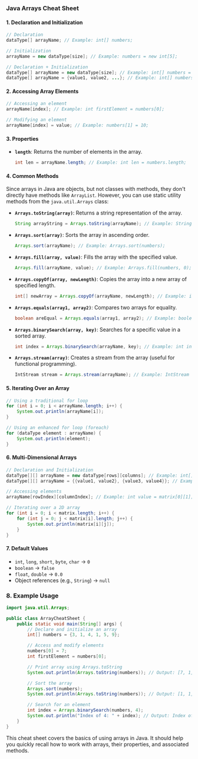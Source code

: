 ### **Java Arrays Cheat Sheet**

#### **1. Declaration and Initialization**

```java
// Declaration
dataType[] arrayName; // Example: int[] numbers;

// Initialization
arrayName = new dataType[size]; // Example: numbers = new int[5];

// Declaration + Initialization
dataType[] arrayName = new dataType[size]; // Example: int[] numbers = new int[5];
dataType[] arrayName = {value1, value2, ...}; // Example: int[] numbers = {1, 2, 3, 4, 5};
```

#### **2. Accessing Array Elements**

```java
// Accessing an element
arrayName[index]; // Example: int firstElement = numbers[0];

// Modifying an element
arrayName[index] = value; // Example: numbers[1] = 10;
```

#### **3. Properties**

- **`length`**: Returns the number of elements in the array.
  ```java
  int len = arrayName.length; // Example: int len = numbers.length;
  ```

#### **4. Common Methods**

Since arrays in Java are objects, but not classes with methods, they don't directly have methods like `ArrayList`.
However, you can use static utility methods from the `java.util.Arrays` class:

- **`Arrays.toString(array)`**: Returns a string representation of the array.
  ```java
  String arrayString = Arrays.toString(arrayName); // Example: String arrayString = Arrays.toString(numbers);
  ```

- **`Arrays.sort(array)`**: Sorts the array in ascending order.
  ```java
  Arrays.sort(arrayName); // Example: Arrays.sort(numbers);
  ```

- **`Arrays.fill(array, value)`**: Fills the array with the specified value.
  ```java
  Arrays.fill(arrayName, value); // Example: Arrays.fill(numbers, 0);
  ```

- **`Arrays.copyOf(array, newLength)`**: Copies the array into a new array of specified length.
  ```java
  int[] newArray = Arrays.copyOf(arrayName, newLength); // Example: int[] copy = Arrays.copyOf(numbers, 3);
  ```

- **`Arrays.equals(array1, array2)`**: Compares two arrays for equality.
  ```java
  boolean areEqual = Arrays.equals(array1, array2); // Example: boolean areEqual = Arrays.equals(numbers, otherNumbers);
  ```

- **`Arrays.binarySearch(array, key)`**: Searches for a specific value in a sorted array.
  ```java
  int index = Arrays.binarySearch(arrayName, key); // Example: int index = Arrays.binarySearch(numbers, 4);
  ```

- **`Arrays.stream(array)`**: Creates a stream from the array (useful for functional programming).
  ```java
  IntStream stream = Arrays.stream(arrayName); // Example: IntStream stream = Arrays.stream(numbers);
  ```

#### **5. Iterating Over an Array**

```java
// Using a traditional for loop
for (int i = 0; i < arrayName.length; i++) {
    System.out.println(arrayName[i]);
}

// Using an enhanced for loop (foreach)
for (dataType element : arrayName) {
    System.out.println(element);
}
```

#### **6. Multi-Dimensional Arrays**

```java
// Declaration and Initialization
dataType[][] arrayName = new dataType[rows][columns]; // Example: int[][] matrix = new int[3][3];
dataType[][] arrayName = {{value1, value2}, {value3, value4}}; // Example: int[][] matrix = {{1, 2}, {3, 4}};

// Accessing elements
arrayName[rowIndex][columnIndex]; // Example: int value = matrix[0][1];

// Iterating over a 2D array
for (int i = 0; i < matrix.length; i++) {
    for (int j = 0; j < matrix[i].length; j++) {
        System.out.println(matrix[i][j]);
    }
}
```

#### **7. Default Values**

- `int`, `long`, `short`, `byte`, `char` → `0`
- `boolean` → `false`
- `float`, `double` → `0.0`
- Object references (e.g., `String`) → `null`

### **8. Example Usage**

```java
import java.util.Arrays;

public class ArrayCheatSheet {
    public static void main(String[] args) {
        // Declare and initialize an array
        int[] numbers = {3, 1, 4, 1, 5, 9};

        // Access and modify elements
        numbers[0] = 7;
        int firstElement = numbers[0];

        // Print array using Arrays.toString
        System.out.println(Arrays.toString(numbers)); // Output: [7, 1, 4, 1, 5, 9]

        // Sort the array
        Arrays.sort(numbers);
        System.out.println(Arrays.toString(numbers)); // Output: [1, 1, 4, 5, 7, 9]

        // Search for an element
        int index = Arrays.binarySearch(numbers, 4);
        System.out.println("Index of 4: " + index); // Output: Index of 4: 2
    }
}
```

This cheat sheet covers the basics of using arrays in Java. It should help you quickly recall how to work with arrays,
their properties, and associated methods.
